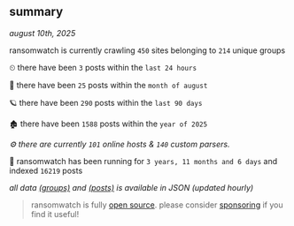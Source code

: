 
## summary
_august 10th, 2025_

ransomwatch is currently crawling `450` sites belonging to `214` unique groups

⏲ there have been `3` posts within the `last 24 hours`

🦈 there have been `25` posts within the `month of august`

🪐 there have been `290` posts within the `last 90 days`

🏚 there have been `1588` posts within the `year of 2025`

_⚙️ there are currently `101` online hosts & `140` custom parsers._

🦕 ransomwatch has been running for `3 years, 11 months and 6 days` and indexed `16219` posts

_all data  [(groups)](http://ransomwhat.telemetry.ltd/groups) and [(posts)](http://ransomwhat.telemetry.ltd/posts) is available in JSON (updated hourly)_

> ransomwatch is fully [open source](https://github.com/joshhighet/ransomwatch#ransomwatch--). please consider [sponsoring](https://github.com/sponsors/joshhighet) if you find it useful!
